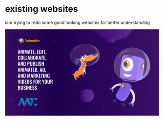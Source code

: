 # existing websites

iam trying to redo some good looking websites for better understanding 

![](./photos/animaker-animation-video-editing-platform.png)
